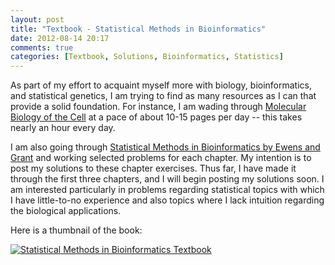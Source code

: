 ```yaml
---
layout: post
title: "Textbook - Statistical Methods in Bioinformatics"
date: 2012-08-14 20:17
comments: true
categories: [Textbook, Solutions, Bioinformatics, Statistics]
---
```


As part of my effort to acquaint myself more with biology, bioinformatics, and statistical genetics, I am trying to find as many resources as I can that provide a solid foundation. For instance, I am wading through [Molecular Biology of the Cell](http://amzn.to/Mx5jCm) at a pace of about 10-15 pages per day -- this takes nearly an hour every day.

I am also going through [Statistical Methods in Bioinformatics by Ewens and Grant](http://amzn.to/PiXCiU) and working selected problems for each chapter. My intention is to post my solutions to these chapter exercises. Thus far, I have made it through the first three chapters, and I will begin posting my solutions soon. I am interested particularly in problems regarding statistical topics with which I have little-to-no experience and also topics where I lack intuition regarding the biological applications.

Here is a thumbnail of the book:

[![Statistical Methods in Bioinformatics Textbook](http://ecx.images-amazon.com/images/I/41UT3fUB%2BKL._BO2,204,203,200_PIsitb-sticker-arrow-click,TopRight,35,-76_AA300_SH20_OU01_.jpg)](http://amzn.to/PiXCiU)
